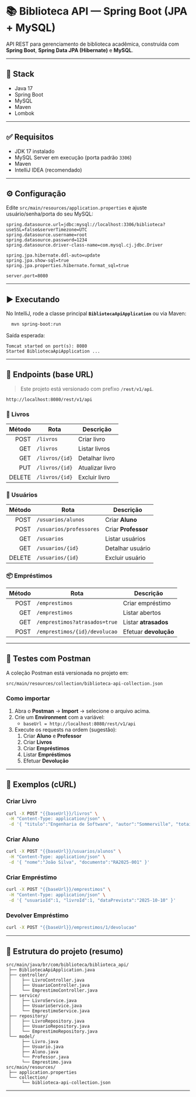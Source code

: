 # 📚 Biblioteca API — Spring Boot (JPA + MySQL)

API REST para gerenciamento de biblioteca acadêmica, construída com **Spring Boot**, **Spring Data JPA (Hibernate)** e **MySQL**.

---

## 🧱 Stack
- Java 17
- Spring Boot
- MySQL
- Maven
- Lombok

---

## ✅ Requisitos
- JDK 17 instalado
- MySQL Server em execução (porta padrão `3306`)
- Maven
- IntelliJ IDEA (recomendado)

---

## ⚙️ Configuração
Edite `src/main/resources/application.properties` e ajuste usuário/senha/porta do seu MySQL:

```properties
spring.datasource.url=jdbc:mysql://localhost:3306/biblioteca?useSSL=false&serverTimezone=UTC
spring.datasource.username=root
spring.datasource.password=1234
spring.datasource.driver-class-name=com.mysql.cj.jdbc.Driver

spring.jpa.hibernate.ddl-auto=update
spring.jpa.show-sql=true
spring.jpa.properties.hibernate.format_sql=true

server.port=8080
```

---

## ▶️ Executando
No IntelliJ, rode a classe principal **`BibliotecaApiApplication`** 
ou via Maven:
```bash
  mvn spring-boot:run
```
Saída esperada:
```
Tomcat started on port(s): 8080
Started BibliotecaApiApplication ...
```

---

## 🔌 Endpoints (base URL)
> Este projeto está versionado com prefixo **`/rest/v1/api`**.

```
http://localhost:8080/rest/v1/api
```

### 📂 Livros
| Método | Rota                       | Descrição        |
|-------:|----------------------------|------------------|
| POST   | `/livros`                  | Criar livro      |
| GET    | `/livros`                  | Listar livros    |
| GET    | `/livros/{id}`             | Detalhar livro   |
| PUT    | `/livros/{id}`             | Atualizar livro  |
| DELETE | `/livros/{id}`             | Excluir livro    |

### 👤 Usuários
| Método | Rota                          | Descrição              |
|-------:|-------------------------------|------------------------|
| POST   | `/usuarios/alunos`            | Criar **Aluno**        |
| POST   | `/usuarios/professores`       | Criar **Professor**    |
| GET    | `/usuarios`                   | Listar usuários        |
| GET    | `/usuarios/{id}`              | Detalhar usuário       |
| DELETE | `/usuarios/{id}`              | Excluir usuário        |

### 📦 Empréstimos
| Método | Rota                                 | Descrição                   |
|-------:|--------------------------------------|-----------------------------|
| POST   | `/emprestimos`                      | Criar empréstimo            |
| GET    | `/emprestimos`                      | Listar abertos              |
| GET    | `/emprestimos?atrasados=true`       | Listar **atrasados**        |
| POST   | `/emprestimos/{id}/devolucao`       | Efetuar **devolução**       |

---

## 🧪 Testes com Postman
A coleção Postman está versionada no projeto em:
```
src/main/resources/collection/biblioteca-api-collection.json
```

### Como importar
1. Abra o **Postman** → **Import** → selecione o arquivo acima.  
2. Crie um **Environment** com a variável:  
   - `baseUrl = http://localhost:8080/rest/v1/api`  
3. Execute os requests na ordem (sugestão):
   1) Criar **Aluno** e **Professor**  
   2) Criar **Livros**  
   3) Criar **Empréstimos**  
   4) Listar **Empréstimos**
   5) Efetuar **Devolução**

---

## 📘 Exemplos (cURL)

### Criar Livro
```bash
curl -X POST "{{baseUrl}}/livros" \
 -H "Content-Type: application/json" \
 -d '{ "titulo":"Engenharia de Software", "autor":"Sommerville", "totais":3, "disponiveis":3 }'
```

### Criar Aluno
```bash
curl -X POST "{{baseUrl}}/usuarios/alunos" \
 -H "Content-Type: application/json" \
 -d '{ "nome":"João Silva", "documento":"RA2025-001" }'
```

### Criar Empréstimo
```bash
curl -X POST "{{baseUrl}}/emprestimos" \
 -H "Content-Type: application/json" \
 -d '{ "usuarioId":1, "livroId":1, "dataPrevista":"2025-10-10" }'
```

### Devolver Empréstimo
```bash
curl -X POST "{{baseUrl}}/emprestimos/1/devolucao"
```

---

## 🧩 Estrutura do projeto (resumo)
```
src/main/java/br/com/biblioteca/biblioteca_api/
 ├── BibliotecaApiApplication.java
 ├── controller/
 │    ├── LivroController.java
 │    ├── UsuarioController.java
 │    └── EmprestimoController.java
 ├── service/
 │    ├── LivroService.java
 │    ├── UsuarioService.java
 │    └── EmprestimoService.java
 ├── repository/
 │    ├── LivroRepository.java
 │    ├── UsuarioRepository.java
 │    └── EmprestimoRepository.java
 └── model/
      ├── Livro.java
      ├── Usuario.java
      ├── Aluno.java
      └── Professor.java
      └── Emprestimo.java
src/main/resources/
 ├── application.properties
 └── collection/
      └── biblioteca-api-collection.json
```

---